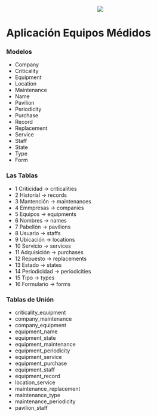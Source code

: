 <p align="center"><img src="https://laravel.com/assets/img/components/logo-laravel.svg"></p>

# Aplicación Equipos Médidos


### Modelos
+ Company
+ Criticality
+ Equipment
+ Location
+ Maintenance
+ Name
+ Pavilion
+ Periodicity
+ Purchase
+ Record
+ Replacement
+ Service
+ Staff
+ State
+ Type
+ Form

### Las Tablas

+ 1 Criticidad -> criticalities
+ 2 Historial -> records
+ 3 Mantención -> maintenances
+ 4 Emmpresas -> companies
+ 5 Equipos -> equipments
+ 6 Nombres -> names
+ 7 Pabellón -> pavilions
+ 8 Usuario  -> staffs
+ 9 Ubicación -> locations
+ 10 Servicio -> services
+ 11 Adquisición -> purchases
+ 12 Repuesto -> replacements
+ 13 Estado -> states
+ 14 Periodicidad -> periodicities
+ 15 Tipo -> types
+ 16 Formulario -> forms

### Tablas de Unión
+ criticality_equipment
+ company_maintenance
+ company_equipment
+ equipment_name
+ equipment_state
+ equipment_maintenance
+ equipment_periodicity
+ equipment_service
+ equipment_purchase
+ equipment_staff
+ equipment_record
+ location_service
+ maintenance_replacement
+ maintenance_type
+ maintenance_periodicity
+ pavilion_staff